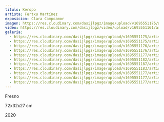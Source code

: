 ```yaml
---
titulo: Keropo
artista: Fertxu Martínez
exposicion: Clara Campoamor
imagen: https://res.cloudinary.com/dasijlpgz/image/upload/v1695551175/artistas/Fertxu%20Mart%C3%ADnez/Keropo/P1070040.jpg
video: https://res.cloudinary.com/dasijlpgz/video/upload/v1695551161/artistas/Fertxu%20Mart%C3%ADnez/Keropo/proyecto-1.mp4
galeria:
  - https://res.cloudinary.com/dasijlpgz/image/upload/v1695551175/artistas/Fertxu%20Mart%C3%ADnez/Keropo/P1070040.jpg
  - https://res.cloudinary.com/dasijlpgz/image/upload/v1695551175/artistas/Fertxu%20Mart%C3%ADnez/Keropo/P1070041.jpg
  - https://res.cloudinary.com/dasijlpgz/image/upload/v1695551176/artistas/Fertxu%20Mart%C3%ADnez/Keropo/P1070043.jpg
  - https://res.cloudinary.com/dasijlpgz/image/upload/v1695551176/artistas/Fertxu%20Mart%C3%ADnez/Keropo/P1070045.jpg
  - https://res.cloudinary.com/dasijlpgz/image/upload/v1695551177/artistas/Fertxu%20Mart%C3%ADnez/Keropo/P1070050.jpg
  - https://res.cloudinary.com/dasijlpgz/image/upload/v1695551182/artistas/Fertxu%20Mart%C3%ADnez/Keropo/P1070053.jpg
  - https://res.cloudinary.com/dasijlpgz/image/upload/v1695551187/artistas/Fertxu%20Mart%C3%ADnez/Keropo/P1070057.jpg
  - https://res.cloudinary.com/dasijlpgz/image/upload/v1695551183/artistas/Fertxu%20Mart%C3%ADnez/Keropo/P1070055.jpg
  - https://res.cloudinary.com/dasijlpgz/image/upload/v1695551177/artistas/Fertxu%20Mart%C3%ADnez/Keropo/P1070049.jpg
  - https://res.cloudinary.com/dasijlpgz/image/upload/v1695551177/artistas/Fertxu%20Mart%C3%ADnez/Keropo/P1070048.jpg
  - https://res.cloudinary.com/dasijlpgz/image/upload/v1695551177/artistas/Fertxu%20Mart%C3%ADnez/Keropo/P1070047.jpg
---
```


F﻿resno

7﻿2x32x27 cm

2﻿020
